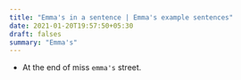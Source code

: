 ```yaml
---
title: "Emma's in a sentence | Emma's example sentences"
date: 2021-01-20T19:57:50+05:30
draft: falses
summary: "Emma's"
---
```

- At the end of miss `emma's` street.
                 

